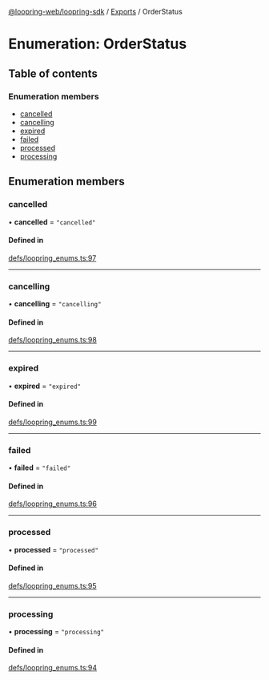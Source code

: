 [@loopring-web/loopring-sdk](../README.md) / [Exports](../modules.md) / OrderStatus

# Enumeration: OrderStatus

## Table of contents

### Enumeration members

- [cancelled](OrderStatus.md#cancelled)
- [cancelling](OrderStatus.md#cancelling)
- [expired](OrderStatus.md#expired)
- [failed](OrderStatus.md#failed)
- [processed](OrderStatus.md#processed)
- [processing](OrderStatus.md#processing)

## Enumeration members

### cancelled

• **cancelled** = `"cancelled"`

#### Defined in

[defs/loopring_enums.ts:97](https://github.com/Loopring/loopring_sdk/blob/427d9da/src/defs/loopring_enums.ts#L97)

___

### cancelling

• **cancelling** = `"cancelling"`

#### Defined in

[defs/loopring_enums.ts:98](https://github.com/Loopring/loopring_sdk/blob/427d9da/src/defs/loopring_enums.ts#L98)

___

### expired

• **expired** = `"expired"`

#### Defined in

[defs/loopring_enums.ts:99](https://github.com/Loopring/loopring_sdk/blob/427d9da/src/defs/loopring_enums.ts#L99)

___

### failed

• **failed** = `"failed"`

#### Defined in

[defs/loopring_enums.ts:96](https://github.com/Loopring/loopring_sdk/blob/427d9da/src/defs/loopring_enums.ts#L96)

___

### processed

• **processed** = `"processed"`

#### Defined in

[defs/loopring_enums.ts:95](https://github.com/Loopring/loopring_sdk/blob/427d9da/src/defs/loopring_enums.ts#L95)

___

### processing

• **processing** = `"processing"`

#### Defined in

[defs/loopring_enums.ts:94](https://github.com/Loopring/loopring_sdk/blob/427d9da/src/defs/loopring_enums.ts#L94)
